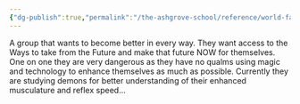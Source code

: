 ```yaml
---
{"dg-publish":true,"permalink":"/the-ashgrove-school/reference/world-factions/the-ascensionists/"}
---
```


A group that wants to become better in every way. They want access to the Ways to take from the Future and make that future NOW for themselves. One on one they are very dangerous as they have no qualms using magic and technology to enhance themselves as much as possible. Currently they are studying demons for better understanding of their enhanced musculature and reflex speed…